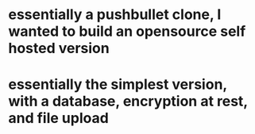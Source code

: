 # essentially a pushbullet clone, I wanted to build an opensource self hosted version
# essentially the simplest version, with a database, encryption at rest, and file upload
